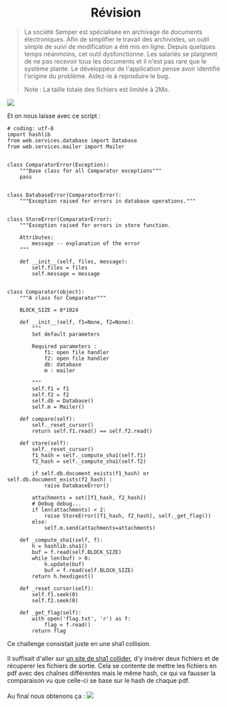 # <center>Révision</center>

<blockquote>La société Semper est spécialisée en    archivage de documents électroniques. Afin de  simplifier le travail des archivistes, un    outil simple de suivi de modification a été    mis en ligne. Depuis quelques temps    néanmoins, cet outil dysfonctionne. Les    salariés se plaignent de ne pas recevoir tous  les documents et il n'est pas rare que le    système plante. Le développeur de  l'application pense avoir identifié l'origine    du problème. Aidez-le à reproduire le bug.

Note : La taille totale des fichiers est    limitée à 2Mo.</blockquote>

![](./rev.png)


Et on nous laisse avec ce script :

    # coding: utf-8
    import hashlib
    from web.services.database import Database
    from web.services.mailer import Mailer


    class ComparatorError(Exception):
        """Base class for all Comparator exceptions"""
        pass


    class DatabaseError(ComparatorError):
        """Exception raised for errors in database operations."""


    class StoreError(ComparatorError):
        """Exception raised for errors in store function.

        Attributes:
            message -- explanation of the error
        """

        def __init__(self, files, message):
            self.files = files
            self.message = message


    class Comparator(object):
        """A class for Comparator"""

        BLOCK_SIZE = 8*1024

        def __init__(self, f1=None, f2=None):
            """
            Set default parameters

            Required parameters :
                f1: open file handler
                f2: open file handler
                db: database
                m : mailer

            """
            self.f1 = f1
            self.f2 = f2
            self.db = Database()
            self.m = Mailer()

        def compare(self):
            self._reset_cursor()
            return self.f1.read() == self.f2.read()

        def store(self):
            self._reset_cursor()
            f1_hash = self._compute_sha1(self.f1)
            f2_hash = self._compute_sha1(self.f2)

            if self.db.document_exists(f1_hash) or self.db.document_exists(f2_hash) :
                raise DatabaseError()

            attachments = set([f1_hash, f2_hash])
            # Debug debug...
            if len(attachments) < 2:
                raise StoreError([f1_hash, f2_hash], self._get_flag())
            else:
                self.m.send(attachments=attachments)

        def _compute_sha1(self, f):
            h = hashlib.sha1()
            buf = f.read(self.BLOCK_SIZE)
            while len(buf) > 0:
                h.update(buf)
                buf = f.read(self.BLOCK_SIZE)
            return h.hexdigest()

        def _reset_cursor(self):
            self.f1.seek(0)
            self.f2.seek(0)

        def _get_flag(self):
            with open('flag.txt', 'r') as f:
                flag = f.read()
            return flag


Ce challenge consistait juste en une sha1 collision.
<br><br>
Il suffisait d'aller sur [un site de sha1 collider]('https://alf.nu/SHA1'), d'y insérer deux fichiers et de récuperer les fichiers de sortie. Cela se contente de mettre les fichiers en pdf avec des chaînes différentes mais le même hash, ce qui va fausser la comparaison vu que celle-ci se base sur le hash de chaque pdf.
<br><br>
Au final nous obtenons ça :
![](./rev1.png)

